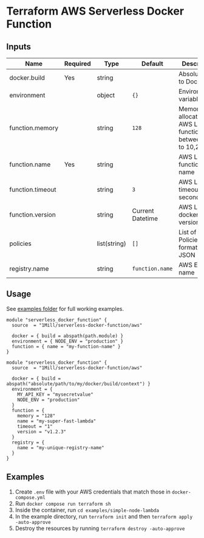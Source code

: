 # Terraform AWS Serverless Docker Function

## Inputs

| Name             | Required | Type         | Default          | Description                                                      |
|------------------|----------|--------------|------------------|------------------------------------------------------------------|
| docker.build     | Yes      | string       |                  | Absolute path to Dockerfile                                      |
| environment      |          | object       | `{}`             | Environmental variables                                          |
| function.memory  |          | string       | `128`            | Memory allocated to AWS Lambda function between 128 to 10,240 MB |
| function.name    | Yes      | string       |                  | AWS Lambda function name                                         |
| function.timeout |          | string       | `3`              | AWS Lambda timeout after seconds                                 |
| function.version |          | string       | Current Datetime | AWS Lambda docker image version                                  |
| policies         |          | list(string) | `[]`             | List of AWS Policies formatted as JSON                           |
| registry.name    |          | string       | `function.name`  | AWS ECR name                                                     |

## Usage

See [examples folder](https://github.com/1Mill/terraform-aws-serverless-docker-function/tree/main/examples) for full working examples.

```hcl
module "serverless_docker_function" {
  source  = "1Mill/serverless-docker-function/aws"

  docker = { build = abspath(path.module) }
  environment = { NODE_ENV = "production" }
  function = { name = "my-function-name" }
}
```

```hcl
module "serverless_docker_function" {
  source  = "1Mill/serverless-docker-function/aws"

  docker = { build = abspath("absolute/path/to/my/docker/build/context") }
  environment = {
    MY_API_KEY = "mysecretvalue"
    NODE_ENV = "production"
  }
  function = {
    memory = "128"
    name = "my-super-fast-lambda"
    timeout = "1"
    version = "v1.2.3"
  }
  registry = {
    name = "my-unique-registry-name"
  }
}
```

## Examples

1. Create `.env` file with your AWS credentials that match those in `docker-compose.yml`
1. Run `docker compose run terraform sh`
1. Inside the container, run `cd examples/simple-node-lambda`
1. In the example directory, run `terraform init` and then `terraform apply -auto-approve`
1. Destroy the resources by running `terraform destroy -auto-approve`
